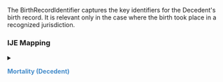 The BirthRecordIdentifier captures the key identifiers for the Decedent's birth record. It is relevant only in the case where the birth took place in a recognized jurisdiction.
### IJE Mapping

<style>
 .context-menu {cursor: context-menu; color: #438bca;}
 .context-menu:hover {opacity: 0.5;}
</style>
<details>

<summary>

<strong class='context-menu'> Mortality (Decedent) </strong>

</summary>
<table class='grid'>
<thead>
  <tr>
    <th style='text-align: center'><strong>Use Case</strong></th>
    <th><strong>#</strong></th>
    <th><strong>Description</strong></th>
    <th><strong>IJE Name</strong></th>
    <th><strong>Field</strong></th>
    <th><strong>Type</strong></th>
    <th><strong>Value Set/Comments</strong></th>
  </tr>
</thead>
<tbody>
<tr>
  <td style='text-align: center'>Mortality</td>
  <td>88</td>
  <td>Infant Death/Birth Linking - birth certificate number</td>
  <td>BCNO</td>
  <td>value</td>
  <td>string(6)</td>
  <td>-</td>
</tr>
<tr>
  <td style='text-align: center'>Mortality</td>
  <td>89</td>
  <td>Infant Death/Birth Linking - year of birth</td>
  <td>IDOB_YR</td>
  <td>component[birthYear].value</td>
  <td>dateTime</td>
  <td>YYYY component</td>
</tr>
<tr>
  <td style='text-align: center'>Mortality</td>
  <td>90</td>
  <td>Infant Death/Birth Linking - State, U.S. Territory or Canadian Province of Birth - code</td>
  <td>BSTATE</td>
  <td>component[birthJurisdiction].value</td>
  <td>string</td>
  <td><a href='https://hl7.org/fhir/us/vr-common-library/2024Jan/ValueSet-ValueSet-jurisdiction-vr.html'>ValueSetJurisdictionVitalRecords</a></td>
</tr>

</tbody>
</table>

</details>
<p></p>

